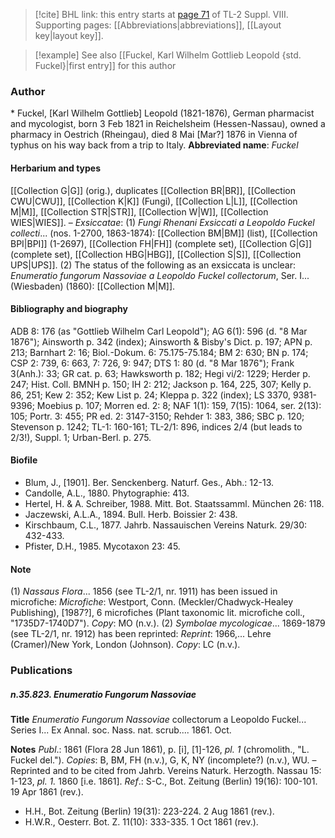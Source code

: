 > [!cite] BHL link: this entry starts at [page 71](https://www.biodiversitylibrary.org/page/33258549) of TL-2 Suppl. VIII.
> Supporting pages: [[Abbreviations|abbreviations]], [[Layout key|layout key]].

> [!example] See also [[Fuckel, Karl Wilhelm Gottlieb Leopold {std. Fuckel}|first entry]] for this author

### Author

\* Fuckel, \[Karl Wilhelm Gottlieb\] Leopold (1821-1876), German pharmacist and mycologist, born 3 Feb 1821 in Reichelsheim (Hessen-Nassau), owned a pharmacy in Oestrich (Rheingau), died 8 Mai \[Mar?\] 1876 in Vienna of typhus on his way back from a trip to Italy. 
**Abbreviated name**: *Fuckel*

#### Herbarium and types

[[Collection G|G]] (orig.), duplicates [[Collection BR|BR]], [[Collection CWU|CWU]], [[Collection K|K]] (Fungi), [[Collection L|L]], [[Collection M|M]], [[Collection STR|STR]], [[Collection W|W]], [[Collection WIES|WIES]]. – *Exsiccatae*: (1) *Fungi Rhenani Exsiccati a Leopoldo Fuckel collecti*... (nos. 1-2700, 1863-1874): [[Collection BM|BM]] (list), [[Collection BPI|BPI]] (1-2697), [[Collection FH|FH]] (complete set), [[Collection G|G]] (complete set), [[Collection HBG|HBG]], [[Collection S|S]], [[Collection UPS|UPS]].
(2) The status of the following as an exsiccata is unclear: *Enumeratio fungorum Nassoviae a Leopoldo Fuckel collectorum*, Ser. I... (Wiesbaden) (1860): [[Collection M|M]].

#### Bibliography and biography

ADB 8: 176 (as "Gottlieb Wilhelm Carl Leopold"); AG 6(1): 596 (d. "8 Mar 1876"); Ainsworth p. 342 (index); Ainsworth & Bisby's Dict. p. 197; APN p. 213; Barnhart 2: 16; Biol.-Dokum. 6: 75.175-75.184; BM 2: 630; BN p. 174; CSP 2: 739, 6: 663, 7: 726, 9: 947; DTS 1: 80 (d. "8 Mar 1876"); Frank 3(Anh.): 33; GR cat. p. 63; Hawksworth p. 182; Hegi vi/2: 1229; Herder p. 247; Hist. Coll. BMNH p. 150; IH 2: 212; Jackson p. 164, 225, 307; Kelly p. 86, 251; Kew 2: 352; Kew List p. 24; Kleppa p. 322 (index); LS 3370, 9381-9396; Moebius p. 107; Morren ed. 2: 8; NAF 1(1): 159, 7(15): 1064, ser. 2(13): 105; Portr. 3: 455; PR ed. 2: 3147-3150; Rehder 1: 383, 386; SBC p. 120; Stevenson p. 1242; TL-1: 160-161; TL-2/1: 896, indices 2/4 (but leads to 2/3!), Suppl. 1; Urban-Berl. p. 275.

#### Biofile

- Blum, J., \[1901\]. Ber. Senckenberg. Naturf. Ges., Abh.: 12-13.
- Candolle, A.L., 1880. Phytographie: 413.
- Hertel, H. & A. Schreiber, 1988. Mitt. Bot. Staatssamml. München 26: 118.
- Jaczewski, A.L.A., 1894. Bull. Herb. Boissier 2: 438.
- Kirschbaum, C.L., 1877. Jahrb. Nassauischen Vereins Naturk. 29/30: 432-433.
- Pfister, D.H., 1985. Mycotaxon 23: 45.

#### Note

(1) *Nassaus Flora*... 1856 (see TL-2/1, nr. 1911) has been issued in microfiche: *Microfiche*: Westport, Conn. (Meckler/Chadwyck-Healey Publishing), \[1987?\], 6 microfiches (Plant taxonomic lit. microfiche coll., "1735D7-1740D7"). *Copy*: MO (n.v.).
(2) *Symbolae mycologicae*... 1869-1879 (see TL-2/1, nr. 1912) has been reprinted: *Reprint*: 1966,... Lehre (Cramer)/New York, London (Johnson). *Copy*: LC (n.v.).

### Publications

##### n.35.823. Enumeratio Fungorum Nassoviae

**Title**
*Enumeratio Fungorum Nassoviae* collectorum a Leopoldo Fuckel... Series I... Ex Annal. soc. Nass. nat. scrub.... 1861. Oct.

**Notes**
*Publ*.: 1861 (Flora 28 Jun 1861), p. \[i\], \[1\]-126, *pl. 1* (chromolith., "L. Fuckel del."). *Copies*: B, BM, FH (n.v.), G, K, NY (incomplete?) (n.v.), WU. – Reprinted and to be cited from Jahrb. Vereins Naturk. Herzogth. Nassau 15: 1-123, *pl. 1.* 1860 \[i.e. 1861\].
*Ref*.: S-C., Bot. Zeitung (Berlin) 19(16): 100-101. 19 Apr 1861 (rev.).
- H.H., Bot. Zeitung (Berlin) 19(31): 223-224. 2 Aug 1861 (rev.).
- H.W.R., Oesterr. Bot. Z. 11(10): 333-335. 1 Oct 1861 (rev.).

